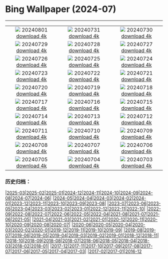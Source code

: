# Bing Wallpaper (2024-07)
**************
| | | |
|:-:|:-:|:-:|
| ![](https://www.bing.com/th?id=OHR.KaptaiLake_FR-FR1329932845_1920x1080.jpg) 20240801 [download 4k](https://www.bing.com/th?id=OHR.KaptaiLake_FR-FR1329932845_UHD.jpg) | ![](https://www.bing.com/th?id=OHR.HoodoosBryce_FR-FR1068853543_1920x1080.jpg) 20240731 [download 4k](https://www.bing.com/th?id=OHR.HoodoosBryce_FR-FR1068853543_UHD.jpg) | ![](https://www.bing.com/th?id=OHR.ImpalaOxpecker_FR-FR0733173703_1920x1080.jpg) 20240730 [download 4k](https://www.bing.com/th?id=OHR.ImpalaOxpecker_FR-FR0733173703_UHD.jpg) |
| ![](https://www.bing.com/th?id=OHR.CorbettTigers_FR-FR0494384633_1920x1080.jpg) 20240729 [download 4k](https://www.bing.com/th?id=OHR.CorbettTigers_FR-FR0494384633_UHD.jpg) | ![](https://www.bing.com/th?id=OHR.BeachHutsSweden_FR-FR0229761588_1920x1080.jpg) 20240728 [download 4k](https://www.bing.com/th?id=OHR.BeachHutsSweden_FR-FR0229761588_UHD.jpg) | ![](https://www.bing.com/th?id=OHR.RhinelandVineyards_FR-FR9994594641_1920x1080.jpg) 20240727 [download 4k](https://www.bing.com/th?id=OHR.RhinelandVineyards_FR-FR9994594641_UHD.jpg) |
| ![](https://www.bing.com/th?id=OHR.ParisOlympicGames_FR-FR9795678627_1920x1080.jpg) 20240726 [download 4k](https://www.bing.com/th?id=OHR.ParisOlympicGames_FR-FR9795678627_UHD.jpg) | ![](https://www.bing.com/th?id=OHR.SmokyMountainTrail_FR-FR2588316883_1920x1080.jpg) 20240725 [download 4k](https://www.bing.com/th?id=OHR.SmokyMountainTrail_FR-FR2588316883_UHD.jpg) | ![](https://www.bing.com/th?id=OHR.SheepCousins_FR-FR2246016593_1920x1080.jpg) 20240724 [download 4k](https://www.bing.com/th?id=OHR.SheepCousins_FR-FR2246016593_UHD.jpg) |
| ![](https://www.bing.com/th?id=OHR.MethoniCastle_FR-FR1765128924_1920x1080.jpg) 20240723 [download 4k](https://www.bing.com/th?id=OHR.MethoniCastle_FR-FR1765128924_UHD.jpg) | ![](https://www.bing.com/th?id=OHR.SaintFrancois_FR-FR9354176013_1920x1080.jpg) 20240722 [download 4k](https://www.bing.com/th?id=OHR.SaintFrancois_FR-FR9354176013_UHD.jpg) | ![](https://www.bing.com/th?id=OHR.ZanzibarBoats_FR-FR1025363657_1920x1080.jpg) 20240721 [download 4k](https://www.bing.com/th?id=OHR.ZanzibarBoats_FR-FR1025363657_UHD.jpg) |
| ![](https://www.bing.com/th?id=OHR.MineralMoon_FR-FR0840269185_1920x1080.jpg) 20240720 [download 4k](https://www.bing.com/th?id=OHR.MineralMoon_FR-FR0840269185_UHD.jpg) | ![](https://www.bing.com/th?id=OHR.YoungJaguar_FR-FR0618181911_1920x1080.jpg) 20240719 [download 4k](https://www.bing.com/th?id=OHR.YoungJaguar_FR-FR0618181911_UHD.jpg) | ![](https://www.bing.com/th?id=OHR.MayotteCoral_FR-FR3285872398_1920x1080.jpg) 20240718 [download 4k](https://www.bing.com/th?id=OHR.MayotteCoral_FR-FR3285872398_UHD.jpg) |
| ![](https://www.bing.com/th?id=OHR.MedievalRothenburg_FR-FR2962331926_1920x1080.jpg) 20240717 [download 4k](https://www.bing.com/th?id=OHR.MedievalRothenburg_FR-FR2962331926_UHD.jpg) | ![](https://www.bing.com/th?id=OHR.AncientOrkney_FR-FR2608784328_1920x1080.jpg) 20240716 [download 4k](https://www.bing.com/th?id=OHR.AncientOrkney_FR-FR2608784328_UHD.jpg) | ![](https://www.bing.com/th?id=OHR.TateishiPark_FR-FR2256380829_1920x1080.jpg) 20240715 [download 4k](https://www.bing.com/th?id=OHR.TateishiPark_FR-FR2256380829_UHD.jpg) |
| ![](https://www.bing.com/th?id=OHR.BastilleDayParis_FR-FR2037587707_1920x1080.jpg) 20240714 [download 4k](https://www.bing.com/th?id=OHR.BastilleDayParis_FR-FR2037587707_UHD.jpg) | ![](https://www.bing.com/th?id=OHR.CappadociaRocks_FR-FR1620184980_1920x1080.jpg) 20240713 [download 4k](https://www.bing.com/th?id=OHR.CappadociaRocks_FR-FR1620184980_UHD.jpg) | ![](https://www.bing.com/th?id=OHR.RainierWildflowers_FR-FR1422439917_1920x1080.jpg) 20240712 [download 4k](https://www.bing.com/th?id=OHR.RainierWildflowers_FR-FR1422439917_UHD.jpg) |
| ![](https://www.bing.com/th?id=OHR.GangiSicily_FR-FR3620462810_1920x1080.jpg) 20240711 [download 4k](https://www.bing.com/th?id=OHR.GangiSicily_FR-FR3620462810_UHD.jpg) | ![](https://www.bing.com/th?id=OHR.CollaredAracari_FR-FR3432712660_1920x1080.jpg) 20240710 [download 4k](https://www.bing.com/th?id=OHR.CollaredAracari_FR-FR3432712660_UHD.jpg) | ![](https://www.bing.com/th?id=OHR.TalampayaNP_FR-FR0885621562_1920x1080.jpg) 20240709 [download 4k](https://www.bing.com/th?id=OHR.TalampayaNP_FR-FR0885621562_UHD.jpg) |
| ![](https://www.bing.com/th?id=OHR.PontBordeaux_FR-FR0361302965_1920x1080.jpg) 20240708 [download 4k](https://www.bing.com/th?id=OHR.PontBordeaux_FR-FR0361302965_UHD.jpg) | ![](https://www.bing.com/th?id=OHR.YenBaiTerraces_FR-FR9073206235_1920x1080.jpg) 20240707 [download 4k](https://www.bing.com/th?id=OHR.YenBaiTerraces_FR-FR9073206235_UHD.jpg) | ![](https://www.bing.com/th?id=OHR.ConwyRiver_FR-FR8883858197_1920x1080.jpg) 20240706 [download 4k](https://www.bing.com/th?id=OHR.ConwyRiver_FR-FR8883858197_UHD.jpg) |
| ![](https://www.bing.com/th?id=OHR.NoahBeach_FR-FR8649402194_1920x1080.jpg) 20240705 [download 4k](https://www.bing.com/th?id=OHR.NoahBeach_FR-FR8649402194_UHD.jpg) | ![](https://www.bing.com/th?id=OHR.SenanqueAbbey_FR-FR3993123153_1920x1080.jpg) 20240704 [download 4k](https://www.bing.com/th?id=OHR.SenanqueAbbey_FR-FR3993123153_UHD.jpg) | ![](https://www.bing.com/th?id=OHR.MeerkatManor_FR-FR8114816201_1920x1080.jpg) 20240703 [download 4k](https://www.bing.com/th?id=OHR.MeerkatManor_FR-FR8114816201_UHD.jpg) |

### 历史归档：

|[2025-03](/../2025-03/2025-03.md)|[2025-02](/../2025-02/2025-02.md)|[2025-01](/../2025-01/2025-01.md)|[2024-12](/../2024-12/2024-12.md)|[2024-11](/../2024-11/2024-11.md)|[2024-10](/../2024-10/2024-10.md)|[2024-09](/../2024-09/2024-09.md)|[2024-08](/../2024-08/2024-08.md)|[2024-07](/2024-07.md)|[2024-06](/../2024-06/2024-06.md)|
|[2024-05](/../2024-05/2024-05.md)|[2024-04](/../2024-04/2024-04.md)|[2024-03](/../2024-03/2024-03.md)|[2024-02](/../2024-02/2024-02.md)|[2024-01](/../2024-01/2024-01.md)|[2023-12](/../2023-12/2023-12.md)|[2023-11](/../2023-11/2023-11.md)|[2023-10](/../2023-10/2023-10.md)|[2023-09](/../2023-09/2023-09.md)|[2023-08](/../2023-08/2023-08.md)|
|[2023-07](/../2023-07/2023-07.md)|[2023-06](/../2023-06/2023-06.md)|[2023-05](/../2023-05/2023-05.md)|[2023-04](/../2023-04/2023-04.md)|[2023-03](/../2023-03/2023-03.md)|[2023-02](/../2023-02/2023-02.md)|[2023-01](/../2023-01/2023-01.md)|[2022-12](/../2022-12/2022-12.md)|[2022-11](/../2022-11/2022-11.md)|[2022-10](/../2022-10/2022-10.md)|
|[2022-09](/../2022-09/2022-09.md)|[2022-08](/../2022-08/2022-08.md)|[2022-07](/../2022-07/2022-07.md)|[2022-06](/../2022-06/2022-06.md)|[2022-05](/../2022-05/2022-05.md)|[2022-04](/../2022-04/2022-04.md)|[2021-08](/../2021-08/2021-08.md)|[2021-07](/../2021-07/2021-07.md)|[2021-06](/../2021-06/2021-06.md)|[2021-05](/../2021-05/2021-05.md)|
|[2021-04](/../2021-04/2021-04.md)|[2021-03](/../2021-03/2021-03.md)|[2021-02](/../2021-02/2021-02.md)|[2021-01](/../2021-01/2021-01.md)|[2020-12](/../2020-12/2020-12.md)|[2020-11](/../2020-11/2020-11.md)|[2020-10](/../2020-10/2020-10.md)|[2020-09](/../2020-09/2020-09.md)|[2020-08](/../2020-08/2020-08.md)|[2020-07](/../2020-07/2020-07.md)|
|[2020-06](/../2020-06/2020-06.md)|[2020-05](/../2020-05/2020-05.md)|[2020-04](/../2020-04/2020-04.md)|[2020-03](/../2020-03/2020-03.md)|[2020-02](/../2020-02/2020-02.md)|[2020-01](/../2020-01/2020-01.md)|[2019-12](/../2019-12/2019-12.md)|[2019-11](/../2019-11/2019-11.md)|[2019-10](/../2019-10/2019-10.md)|[2019-09](/../2019-09/2019-09.md)|
|[2019-08](/../2019-08/2019-08.md)|[2019-07](/../2019-07/2019-07.md)|[2019-06](/../2019-06/2019-06.md)|[2019-05](/../2019-05/2019-05.md)|[2019-04](/../2019-04/2019-04.md)|[2019-03](/../2019-03/2019-03.md)|[2019-02](/../2019-02/2019-02.md)|[2019-01](/../2019-01/2019-01.md)|[2018-12](/../2018-12/2018-12.md)|[2018-11](/../2018-11/2018-11.md)|
|[2018-10](/../2018-10/2018-10.md)|[2018-09](/../2018-09/2018-09.md)|[2018-08](/../2018-08/2018-08.md)|[2018-07](/../2018-07/2018-07.md)|[2018-06](/../2018-06/2018-06.md)|[2018-05](/../2018-05/2018-05.md)|[2018-04](/../2018-04/2018-04.md)|[2018-03](/../2018-03/2018-03.md)|[2018-02](/../2018-02/2018-02.md)|[2018-01](/../2018-01/2018-01.md)|
|[2017-12](/../2017-12/2017-12.md)|[2017-11](/../2017-11/2017-11.md)|[2017-10](/../2017-10/2017-10.md)|[2017-09](/../2017-09/2017-09.md)|[2017-08](/../2017-08/2017-08.md)|[2017-07](/../2017-07/2017-07.md)|[2017-06](/../2017-06/2017-06.md)|[2017-05](/../2017-05/2017-05.md)|[2017-04](/../2017-04/2017-04.md)|[2017-03](/../2017-03/2017-03.md)|
|[2017-02](/../2017-02/2017-02.md)|[2017-01](/../2017-01/2017-01.md)|[2016-12](/../2016-12/2016-12.md)